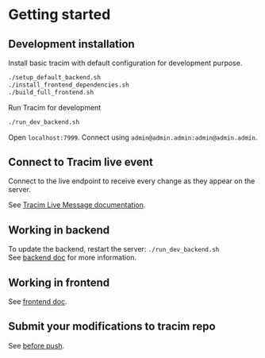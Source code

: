 # Getting started

## Development installation

Install basic tracim with default configuration for development purpose.

```bash
./setup_default_backend.sh
./install_frontend_dependencies.sh
./build_full_frontend.sh
```

Run Tracim for development
```bash
./run_dev_backend.sh
```

Open `localhost:7999`.
Connect using `admin@admin.admin:admin@admin.admin`.

## Connect to Tracim live event

Connect to the live endpoint to receive every change as they appear on the server.

See [Tracim Live Message documentation](/docs/api-integration/tlm_event_socket.md).

## Working in backend

To update the backend, restart the server: `./run_dev_backend.sh`  
See [backend doc](/docs/development/backend_build.md) for more information.

## Working in frontend

See [frontend doc](/docs/development/frontend_build.md).

## Submit your modifications to tracim repo

See [before push](/docs/development/before_push.md).
